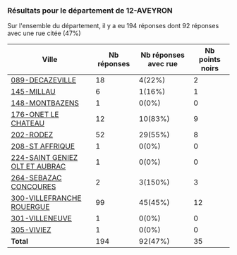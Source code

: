 ### Résultats pour le département de 12-AVEYRON

Sur l'ensemble du département, il y a eu 194 réponses dont 92 réponses avec une rue citée (47%)

| Ville | Nb réponses | Nb réponses avec rue | Nb points noirs |
|-------------|-------------|----------------------|-----------------|
|<a href='089-DECAZEVILLE.md'>089-DECAZEVILLE</a>|18|4(22%)|2|
|<a href='145-MILLAU.md'>145-MILLAU</a>|6|1(16%)|1|
|<a href='148-MONTBAZENS.md'>148-MONTBAZENS</a>|1|0(0%)|0|
|<a href='176-ONET LE CHATEAU.md'>176-ONET LE CHATEAU</a>|12|10(83%)|9|
|<a href='202-RODEZ.md'>202-RODEZ</a>|52|29(55%)|8|
|<a href='208-ST AFFRIQUE.md'>208-ST AFFRIQUE</a>|1|0(0%)|0|
|<a href='224-SAINT GENIEZ OLT ET AUBRAC.md'>224-SAINT GENIEZ OLT ET AUBRAC</a>|1|0(0%)|0|
|<a href='264-SEBAZAC CONCOURES.md'>264-SEBAZAC CONCOURES</a>|2|3(150%)|3|
|<a href='300-VILLEFRANCHE ROUERGUE.md'>300-VILLEFRANCHE ROUERGUE</a>|99|45(45%)|12|
|<a href='301-VILLENEUVE.md'>301-VILLENEUVE</a>|1|0(0%)|0|
|<a href='305-VIVIEZ.md'>305-VIVIEZ</a>|1|0(0%)|0|
| **Total** |194|92(47%)|35|
